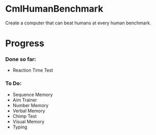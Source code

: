 # CmlHumanBenchmark
Create a computer that can beat humans at every human benchmark.  
# Progress
### Done so far:  
* Reaction Time Test  
### To Do:  
* Sequence Memory
* Aim Trainer
* Number Memory
* Verbal Memory
* Chimp Test
* Visual Memory
* Typing
